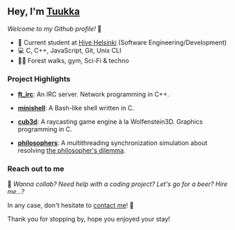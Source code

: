 ## Hey, I'm [Tuukka](https://www.linkedin.com/in/tuukka-tikanoja/) 

*Welcome to my Github profile!* 👋

- 🐝 Current student at [Hive Helsinki](https://www.hive.fi/en/) (Software Engineering/Development)
- 💻 C, C++, JavaScript, Git, Unix CLI
- 🧚‍♂️ Forest walks, gym, Sci-Fi & techno

### Project Highlights

- **[ft_irc](https://github.com/tikanoja/ft_irc)**: An IRC server. Network programming in C++.

- **[minishell](https://github.com/tikanoja/minishell)**: A Bash-like shell written in C.

- **[cub3d](https://github.com/tikanoja/cub3D)**: A raycasting game engine à la Wolfenstein3D. Graphics programming in C.
 
- **[philosophers](https://github.com/tikanoja/Philosophers)**: A multithreading synchronization simulation about resolving [the philosopher's dilemma](https://en.wikipedia.org/wiki/Dining_philosophers_problem).

### Reach out to me

💭 *Wanna collab? Need help with a coding project? Let's go for a beer? Hire me...?*

In any case, don't hesitate to [contact me](https://www.linkedin.com/in/tuukka-tikanoja/)! 🤝

Thank you for stopping by, hope you enjoyed your stay!
